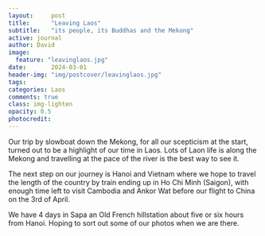 ```yaml
---
layout:     post
title:      "Leaving Laos"
subtitle:   "its people, its Buddhas and the Mekong"
active: journal
author: David
image:
  feature: "leavinglaos.jpg"
date:       2024-03-01
header-img: "img/postcover/leavinglaos.jpg"
tags: 
categories: Laos
comments: true
class: img-lighten 
opacity: 0.5
photocredit:
---
```


Our trip by slowboat down the Mekong, for all our scepticism at the start, turned out to be a highlight of our time in Laos. Lots of Laon life is along the Mekong and travelling at the pace of the river is the best way to see it.

The next step on our journey is Hanoi and Vietnam where we hope to travel the length of the country by train ending up in Ho Chi Minh (Saigon), with enough time left to visit Cambodia and Ankor Wat before our flight to China on the 3rd of April.

We have 4 days in Sapa an Old French hillstation about five or six hours from Hanoi. Hoping to sort out some of our photos when we are there.










